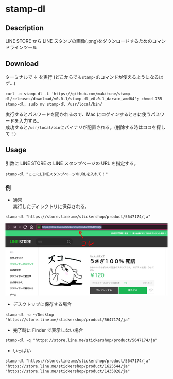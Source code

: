 # stamp-dl

## Description

LINE STORE から LINE スタンプの画像(.png)をダウンロードするためのコマンドラインツール

## Download

ターミナルで ↓ を実行 (どこからでも`stamp-dl`コマンドが使えるようになるはず...)

```console
curl -o stamp-dl -L 'https://github.com/makitune/stamp-dl/releases/download/v0.0.1/stamp-dl_v0.0.1_darwin_amd64'; chmod 755 stamp-dl; sudo mv stamp-dl /usr/local/bin/
```

実行するとパスワードを聞かれるので、Mac にログインするときに使うパスワードを入力する。  
成功すると`/usr/local/bin`にバイナリが配置される。(削除する時はココを探して！)

## Usage

引数に LINE STORE の LINE スタンプページの URL を指定する。

```console
stamp-dl "ここにLINEスタンプページのURLを入れて！"
```

### 例

- 通常  
  実行したディレクトリに保存される。

```console
stamp-dl "https://store.line.me/stickershop/product/5647174/ja"
```

![例](./images/sample.png)

- デスクトップに保存する場合

```console
stamp-dl -o ~/Desktop "https://store.line.me/stickershop/product/5647174/ja"
```

- 完了時に Finder で表示しない場合

```console
stamp-dl -q "https://store.line.me/stickershop/product/5647174/ja"
```

- いっぱい

```console
stamp-dl "https://store.line.me/stickershop/product/5647174/ja" "https://store.line.me/stickershop/product/1625544/ja" "https://store.line.me/stickershop/product/1435028/ja"
```
